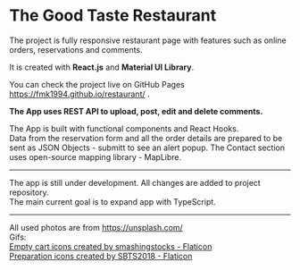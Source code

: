 # The Good Taste Restaurant

The project is fully responsive restaurant page with features such as online orders, reservations and comments.  

It is created with **React.js** and **Material UI Library**. 

You can check the project live on GitHub Pages  
https://fmk1994.github.io/restaurant/ .  

**The App uses REST API to upload, post, edit and delete comments.**  

The App is built with functional components and React Hooks.  
Data from the reservation form and all the order details are prepared to be sent as JSON Objects - submitt to see an alert popup.
The Contact section uses open-source mapping library - MapLibre.


***
The app is still under development. All changes are added to project repository.  
The main current goal is to expand app with TypeScript.  

---
All used photos are from https://unsplash.com/  
Gifs:  
<a href="https://www.flaticon.com/free-icons/empty-cart" title="empty cart icons">Empty cart icons created by smashingstocks - Flaticon</a>  
<a href="https://www.flaticon.com/free-icons/preparation" title="preparation icons">Preparation icons created by SBTS2018 - Flaticon</a>
